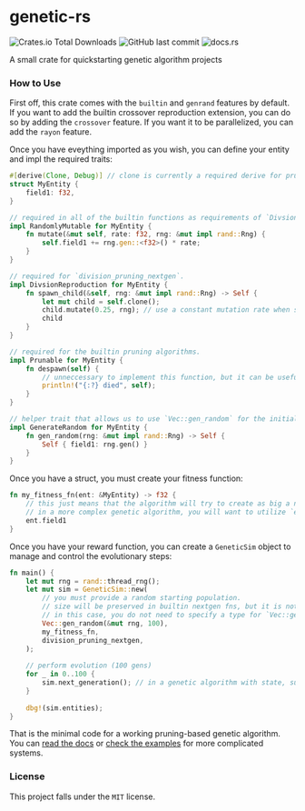 # genetic-rs
![Crates.io Total Downloads](https://img.shields.io/crates/d/genetic-rs)
![GitHub last commit](https://img.shields.io/github/last-commit/HyperCodec/genetic-rs)
![docs.rs](https://img.shields.io/docsrs/genetic-rs)

A small crate for quickstarting genetic algorithm projects

### How to Use
First off, this crate comes with the `builtin` and `genrand` features by default. If you want to add the builtin crossover reproduction extension, you can do so by adding the `crossover` feature. If you want it to be parallelized, you can add the `rayon` feature.

Once you have eveything imported as you wish, you can define your entity and impl the required traits:

```rust
#[derive(Clone, Debug)] // clone is currently a required derive for pruning nextgens.
struct MyEntity {
    field1: f32,
}

// required in all of the builtin functions as requirements of `DivsionReproduction` and `CrossoverReproduction`
impl RandomlyMutable for MyEntity {
    fn mutate(&mut self, rate: f32, rng: &mut impl rand::Rng) {
        self.field1 += rng.gen::<f32>() * rate;
    }
}

// required for `division_pruning_nextgen`.
impl DivsionReproduction for MyEntity {
    fn spawn_child(&self, rng: &mut impl rand::Rng) -> Self {
        let mut child = self.clone();
        child.mutate(0.25, rng); // use a constant mutation rate when spawning children in pruning algorithms.
        child
    }
}

// required for the builtin pruning algorithms.
impl Prunable for MyEntity {
    fn despawn(self) {
        // unneccessary to implement this function, but it can be useful for debugging and cleaning up entities.
        println!("{:?} died", self);
    }
}

// helper trait that allows us to use `Vec::gen_random` for the initial population.
impl GenerateRandom for MyEntity {
    fn gen_random(rng: &mut impl rand::Rng) -> Self {
        Self { field1: rng.gen() }
    }
}
```

Once you have a struct, you must create your fitness function:
```rust
fn my_fitness_fn(ent: &MyEntity) -> f32 {
    // this just means that the algorithm will try to create as big a number as possible due to fitness being directly taken from the field.
    // in a more complex genetic algorithm, you will want to utilize `ent` to test them and generate a reward.
    ent.field1
}
```


Once you have your reward function, you can create a `GeneticSim` object to manage and control the evolutionary steps:

```rust
fn main() {
    let mut rng = rand::thread_rng();
    let mut sim = GeneticSim::new(
        // you must provide a random starting population. 
        // size will be preserved in builtin nextgen fns, but it is not required to keep a constant size if you were to build your own nextgen function.
        // in this case, you do not need to specify a type for `Vec::gen_random` because of the input of `my_fitness_fn`.
        Vec::gen_random(&mut rng, 100),
        my_fitness_fn,
        division_pruning_nextgen,
    );
 
    // perform evolution (100 gens)
    for _ in 0..100 {
        sim.next_generation(); // in a genetic algorithm with state, such as a physics simulation, you'd want to do things with `sim.entities` in between these calls
    }
 
    dbg!(sim.entities);
}
```

That is the minimal code for a working pruning-based genetic algorithm. You can [read the docs](https://docs.rs/genetic-rs) or [check the examples](/examples/) for more complicated systems.

### License
This project falls under the `MIT` license.